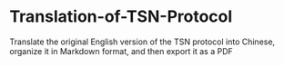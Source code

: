 # Translation-of-TSN-Protocol
Translate the original English version of the TSN protocol into Chinese, organize it in Markdown format, and then export it as a PDF

